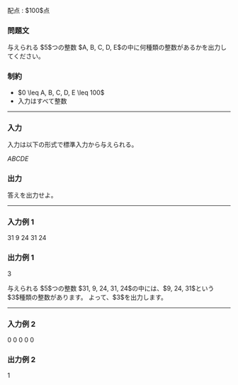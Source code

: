 
<div>

<span>

<span>

<p>
配点 : $100$点
</p>

<div>

<section>

### **問題文**

<p>
与えられる $5$つの整数 $A, B, C, D, E$の中に何種類の整数があるかを出力してください。
</p>

</section>

</div>

<div>

<section>

### **制約**

<ul>

<li>
$0 \leq A, B, C, D, E \leq 100$
</li>

<li>
入力はすべて整数
</li>

</ul>

</section>

</div>

---

<div>

<div>

<section>

### **入力**

<p>
入力は以下の形式で標準入力から与えられる。
</p>

<div>

$A$$B$$C$$D$$E$
</div>

</section>

</div>

<div>

<section>

### **出力**

<p>
答えを出力せよ。
</p>

</section>

</div>

</div>

---

<div>

<section>

### **入力例 1**

<div>

31 9 24 31 24

</div>

</section>

</div>

<div>

<section>

### **出力例 1**

<div>

3

</div>

<p>
与えられる $5$つの整数 $31, 9, 24, 31, 24$の中には、$9, 24, 31$という $3$種類の整数があります。
よって、$3$を出力します。
</p>

</section>

</div>

---

<div>

<section>

### **入力例 2**

<div>

0 0 0 0 0

</div>

</section>

</div>

<div>

<section>

### **出力例 2**

<div>

1

</div>

</section>

</div>

</span>

</span>

</div>
